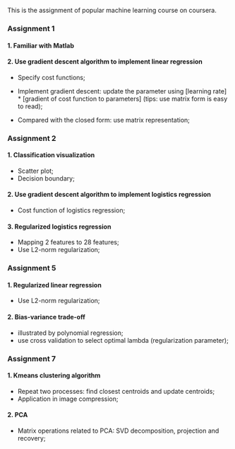 This is the assignment of popular machine learning course on coursera.

### Assignment 1

#### 1. Familiar with Matlab
#### 2. Use gradient descent algorithm to implement linear regression
* Specify cost functions;

* Implement gradient descent: update the parameter using [learning rate] * [gradient of cost function to parameters]
(tips: use matrix form is easy to read);

* Compared with the closed form: use matrix representation; 

### Assignment 2

#### 1. Classification visualization
* Scatter plot;
* Decision boundary;

#### 2. Use gradient descent algorithm to implement logistics regression
* Cost function of logistics regression;

#### 3. Regularized logistics regression
* Mapping 2 features to 28 features;
* Use L2-norm regularization;

### Assignment 5

#### 1. Regularized linear regression
* Use L2-norm regularization;

#### 2. Bias-variance trade-off
* illustrated by polynomial regression;
* use cross validation to select optimal lambda (regularization parameter);

### Assignment 7

#### 1. Kmeans clustering algorithm
* Repeat two processes: find closest centroids and update centroids;
* Application in image compression;

#### 2. PCA
* Matrix operations related to PCA: SVD decomposition, projection and recovery;
